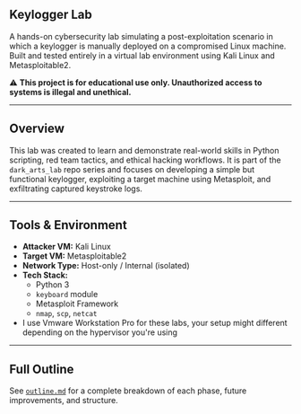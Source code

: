 ## Keylogger Lab

A hands-on cybersecurity lab simulating a post-exploitation scenario in which a keylogger is manually deployed on a compromised Linux machine. Built and tested entirely in a virtual lab environment using Kali Linux and Metasploitable2.

⚠️ **This project is for educational use only. Unauthorized access to systems is illegal and unethical.**

---

## Overview

This lab was created to learn and demonstrate real-world skills in Python scripting, red team tactics, and ethical hacking workflows. It is part of the `dark_arts_lab` repo series and focuses on developing a simple but functional keylogger, exploiting a target machine using Metasploit, and exfiltrating captured keystroke logs.

---

##  Tools & Environment

- **Attacker VM:** Kali Linux
- **Target VM:** Metasploitable2
- **Network Type:** Host-only / Internal (isolated)
- **Tech Stack:**
  - Python 3
  - `keyboard` module
  - Metasploit Framework
  - `nmap`, `scp`, `netcat`
- I use Vmware Workstation Pro for these labs, your setup might different depending on the hypervisor you're using  

---

## Full Outline

See [`outline.md`](./outline.md) for a complete breakdown of each phase, future improvements, and structure.
